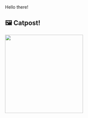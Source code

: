 Hello there!



## 🖼️ Catpost!

<sub>
    <img src="https://cdn2.thecatapi.com/images/ckb.jpg" height="256">
</sub>

